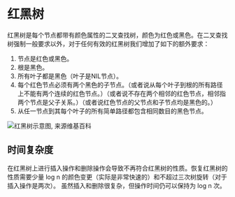 # 红黑树

红黑树是每个节点都带有颜色属性的二叉查找树，颜色为红色或黑色。在二叉查找树强制一般要求以外，对于任何有效的红黑树我们增加了如下的额外要求：

1. 节点是红色或黑色。
2. 根是黑色。
3. 所有叶子都是黑色（叶子是NIL节点）。
4. 每个红色节点必须有两个黑色的子节点。（或者说从每个叶子到根的所有路径上不能有两个连续的红色节点。）（或者说不存在两个相邻的红色节点，相邻指两个节点是父子关系。）（或者说红色节点的父节点和子节点均是黑色的。）
5. 从任一节点到其每个叶子的所有简单路径都包含相同数目的黑色节点。

![红黑树示意图, 来源维基百科](https://cdn.jansora.com/files/uPic/2022/06/12/ltnf4C.jpg)


## 时间复杂度

在红黑树上进行插入操作和删除操作会导致不再符合红黑树的性质。恢复红黑树的性质需要少量 log n 的颜色变更（实际是非常快速的）和不超过三次树旋转（对于插入操作是两次）。
虽然插入和删除很复杂，但操作时间仍可以保持为  log n 次。